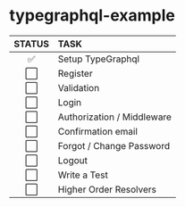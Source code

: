 # typegraphql-example

| STATUS | TASK |
| :-----: | :----- |
| ✅ | Setup TypeGraphql |
| ⬜ | Register |
| ⬜ | Validation |
| ⬜ | Login |
| ⬜ | Authorization / Middleware |
| ⬜ | Confirmation email |
| ⬜ | Forgot / Change Password |
| ⬜ | Logout |
| ⬜ | Write a Test |
| ⬜ | Higher Order Resolvers |


